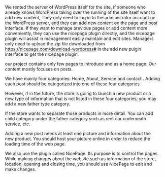 We rented the server of WordPress itself for the site, if someone who already knows WordPress taking over the running of the site itself want to add new content, They only need to log in to the administrator account on the WordPress server, and they can add new content on the page and post interface. 
If they want to manage previous pages or add content more conveniently, they can use the nicepage plugin directly, and the nicepage plugin will assist in management easily maintain and edit sites. Managers only need to upload the zip file downloaded from https://nicepage.com/download-wordpress#  in the add new pulgin interface to get the nicepage plugin.

our project contains only few pages to introduce and as a home page. Our content mostly focuses on posts.

We have mainly four categories: Home, About, Service and contact . Adding each post should be categorized into one of these four categories.

However, if in the future, the store is going to launch a new product or a new type of information that is not listed in these four categories; you may add a new father type category.

If the store wants to separate those products in more detail. You can add child category under the father category such as rent car underneath service, etc.

Adding a new post needs at least one picture and information about the new product. You should host your picture online in order to reduce the loading time of the web page.

We also use the plugin called NicePage. Its purpose is to control the pages. While making changes about the website such as information of the store, location, opening and closing time, you should use NicePage to edit and make changes.
